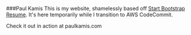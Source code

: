 ###Paul Kamis
This is my website, shamelessly based off [Start Bootstrap Resume](https://github.com/BlackrockDigital/startbootstrap-resume).  It's here temporarily while I transition to AWS CodeCommit.


Check it out in action at paulkamis.com

